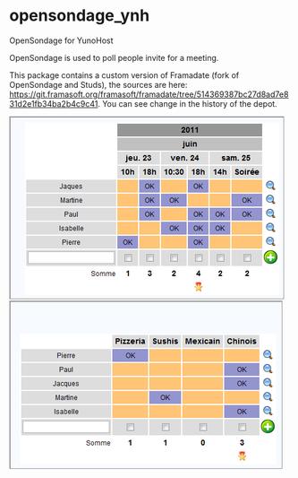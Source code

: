 opensondage_ynh
===============

OpenSondage for YunoHost

OpenSondage is used to poll people invite for a meeting.

This package contains a custom version of Framadate (fork of OpenSondage and Studs), the sources are here: https://git.framasoft.org/framasoft/framadate/tree/514369387bc27d8ad7e831d2e1fb34ba2b4c9c41. You can see change in the history of the depot.

<img src="/sources/images/date_original.png" style="max-width:100%;" alt="Screen containing a meeting poll"/>
<img src="/sources/images/sondage2_original.png" style="max-width:100%;" alt="Screen containing a vote poll to choose a restaurant"/>
